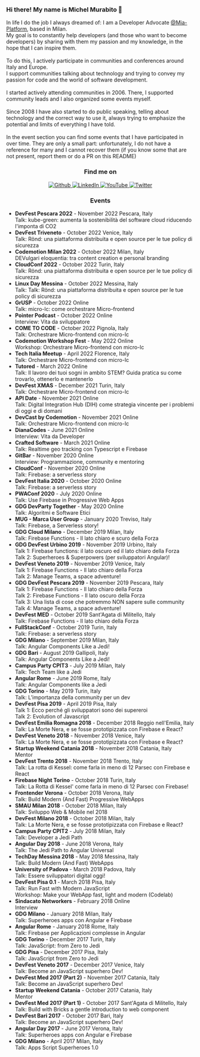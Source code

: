 ### Hi there! My name is Michel Murabito 👋


<p>
In life I do the job I always dreamed of: I am a Developer Advocate <a href="https://github.com/mia-platform" alt="MiaPlatform">@Mia-Platform</a>, based in Milan.
<br />My goal is to constantly help developers (and those who want to become developers) by sharing with them my passion and my knowledge, in the hope that I can inspire them.
<br />
<br />To do this, I actively participate in communities and conferences around Italy and Europe.
<br />I support communities talking about technology and trying to convey my passion for code and the world of software development.
<br />
<br />I started actively attending communities in 2006. There, I supported community leads and I also organized some events myself.
<br />
<br />Since 2008 I have also started to do public speaking, telling about technology and the correct way to use it, always trying to emphasize the potential and limits of everything I have told.
<br />
<br />In the event section you can find some events that I have participated in over time. They are only a small part: unfortunately, I do not have a reference for many and I cannot recover them (if you know some that are not present, report them or do a PR on this README)
<br />

</p>

<h3 align="center">Find me on</h3>
<p align="center">
  <a href="https://github.com/akelity" target="_blank">
    <img alt="Github" src="https://img.shields.io/badge/GitHub-%2312100E.svg?&style=for-the-badge&logo=Github&logoColor=white" />
  </a>
  <a href="https://it.linkedin.com/in/mich-murabito" target="_blank">
    <img alt="LinkedIn" src="https://img.shields.io/badge/linkedin-%2312100E.svg?&style=for-the-badge&logo=linkedin&logoColor=blue" />
  </a>
  <a href="https://www.youtube.com/c/DevelopersLifeChannel" target="_blank">
    <img alt="YouTube" src="https://img.shields.io/badge/YouTube-%2312100E.svg?&style=for-the-badge&logo=youtube&logoColor=white" />
  </a>
  <a href="https://twitter.com/michelmurabito" target="_blank">
    <img alt="Twitter" src="https://img.shields.io/badge/twitter-%2312100E.svg?&style=for-the-badge&logo=twitter&logoColor=blue" />
  </a> 
</p>


<h3 align="center">Events</h3>
<ul>
    <li><b>DevFest Pescara 2022</b> - November 2022 Pescara, Italy
        <br/>Talk: kube-green: aumenta la sostenibilità del software cloud riducendo l'imponta di CO2
    </li>
    <li><b>DevFest Triveneto</b> - October 2022 Venice, Italy
        <br/>Talk: Rönd: una piattaforma distribuita e open source per le tue policy di sicurezza
    </li>
    <li><b>Codemotion Milan 2022</b> - October 2022 Milan, Italy
        <br/>DEVulgari eloquentia: tra content creation e personal branding
    </li>
    <li><b>CloudConf 2022</b> - October 2022 Turin, Italy
        <br/>Talk: Rönd: una piattaforma distribuita e open source per le tue policy di sicurezza
    </li>
    <li><b>Linux Day Messina</b> - October 2022 Messina, Italy
        <br/>Talk: Talk: Rönd: una piattaforma distribuita e open source per le tue policy di sicurezza
    </li>
    <li><b>GrUSP</b> - October 2022 Online
        <br/>Talk: micro-lc: come orchestrare Micro-frontend
    </li>
    <li><b>Pointer Podcast</b> - October 2022 Online
        <br/>Interview: Vita da sviluppatore
    </li>
    <li><b>COME TO CODE</b> - October 2022 Pignola, Italy
        <br/>Talk: Orchestrare Micro-frontend con micro-lc
    </li>
    <li><b>Codemotion Workshop Fest</b> - May 2022 Online
        <br/>Workshop: Orchestrare Micro-frontend con micro-lc
    </li>
    <li><b>Tech Italia Meetup</b> - April 2022 Florence, Italy
        <br/>Talk: Orchestrare Micro-frontend con micro-lc
    </li>
    <li><b>Tutored</b> - March 2022 Online
        <br/>Talk: Il lavoro dei tuoi sogni in ambito STEM? Guida pratica su come trovarlo, ottenerlo e mantenerlo
    </li>
    <li><b>DevFest XMAS</b> - December 2021 Turin, Italy
        <br/>Talk: Orchestrare Micro-frontend con micro-lc
    </li>
    <li><b>API Date</b> - November 2021 Online
        <br/>Talk: Digital Integration Hub (DIH) come strategia vincente per i problemi di oggi e di domani
    </li>
    <li><b>DevCast by Codemotion</b> - November 2021 Online
        <br/>Talk: Orchestrare Micro-frontend con micro-lc
    </li>
    <li><b>DianaCodes</b> - June 2021 Online
        <br/>Interview: Vita da Developer
    </li>
    <li><b>Crafted Software</b> - March 2021 Online
        <br/>Talk: Realtime geo tracking con Typescript e Firebase
    </li>
    <li><b>GitBar</b> - November 2020 Online
        <br/>Interview: Programmazione, community e mentoring
    </li>
    <li><b>CloudConf</b> - November 2020 Online
        <br/>Talk: Firebase: a serverless story
    </li>
    <li><b>DevFest Italia 2020</b> - October 2020 Online
        <br/>Talk: Firebase: a serverless story
    </li>
    <li><b>PWAConf 2020</b> - July 2020 Online
        <br/>Talk: Use Firebase in Progressive Web Apps
    </li>
    <li><b>GDG DevParty Together</b> - May 2020 Online
        <br/>Talk: Algoritmi e Software Etici
    </li>
    <li><b>MUG - Marca User Group</b> - January 2020 Treviso, Italy
        <br/>Talk: Firebase, a Serverless story!
    </li>
    <li><b>GDG Cloud Milano</b> - December 2019 Milan, Italy
        <br/>Talk: Firebase Functions - Il lato chiaro e scuro della Forza
    </li>
    <li><b>GDG DevFest Urbino 2019</b> - November 2019 Urbino, Italy
        <br/>Talk 1: Firebase functions: il lato oscuro ed il lato chiaro della Forza
        <br/>Talk 2: Superheroes & Superpowers (per sviluppatori Angular)!
    </li>
    <li><b>DevFest Veneto 2019</b> - November 2019 Venice, Italy
        <br/>Talk 1: Firebase Functions - Il lato chiaro della Forza
        <br/>Talk 2: 	Manage Teams, a space adventure!
    </li>
    <li><b>GDG DevFest Pescara 2019</b> - November 2019 Pescara, Italy
        <br/>Talk 1: Firebase Functions - Il lato chiaro della Forza
        <br/>Talk 2: Firebase Functions - Il lato oscuro della Forza
        <br/>Talk 3: Una lista di cose che potremmo NON sapere sulle community
        <br/>Talk 4: Manage Teams, a space adventure!
    </li>
    <li><b>DevFest MED</b> - October 2019 Sant'Agata di Militello, Italy
        <br/>Talk: Firebase Functions - Il lato chiaro della Forza
    </li>
    <li><b>FullStackConf</b> - October 2019 Turin, Italy
        <br/>Talk: Firebase: a serverless story
    </li>
    <li><b>GDG Milano</b> - September 2019 Milan, Italy
        <br/>Talk: Angular Components Like a Jedi!
    </li>
    <li><b>GDG Bari</b> - August 2019 Gallipoli, Italy
        <br/>Talk: Angular Components Like a Jedi!
    </li>
    <li><b>Campus Party CPIT3</b> - July 2019 Milan, Italy
        <br/>Talk: Tech Team like a Jedi
    </li>
    <li><b>Angular Rome</b> - June 2019 Rome, Italy
        <br/>Talk: Angular Components like a Jedi
    </li>
    <li><b>GDG Torino</b> - May 2019 Turin, Italy
        <br/>Talk: L’importanza della community per un dev
    </li>
    <li><b>DevFest Pisa 2019</b> - April 2019 Pisa, Italy
        <br/>Talk 1: Ecco perché gli sviluppatori sono dei supereroi
        <br/>Talk 2: Evolution of Javascript
    </li>
    <li><b>DevFest Emilia Romagna 2018</b> - December 2018 Reggio nell'Emilia, Italy
        <br/>Talk: La Morte Nera, e se fosse prototipizzata con Firebase e React?
    </li>
    <li><b>DevFest Veneto 2018</b> - November 2018 Venice, Italy
        <br/>Talk: La Morte Nera, e se fosse prototipizzata con Firebase e React?
    </li>
    <li><b>Startup Weekend Catania 2018</b> - November 2018 Catania, Italy
        <br/>Mentor
    </li>
    <li><b>DevFest Trento 2018</b> - November 2018 Trento, Italy
        <br/>Talk: La rotta di Kessel: come farla in meno di 12 Parsec con Firebase e React
    </li>
    <li><b>Firebase Night Torino</b> - October 2018 Turin, Italy
        <br/>Talk: La Rotta di Kessel' come farla in meno di 12 Parsec con Firebase!
    </li>
    <li><b>Frontender Verona</b> - October 2018 Verona, Italy
        <br/>Talk: Build Modern (And Fast) Progressive WebApps
    </li>
    <li><b>SMAU Milan 2018</b> - October 2018 Milan, Italy
        <br/>Talk: Sviluppo Web & Mobile nel 2018
    </li>
    <li><b>DevFest Milano 2018</b> - October 2018 Milan, Italy
        <br/>Talk: La Morte Nera, e se fosse prototipizzata con Firebase e React?
    </li>
    <li><b>Campus Party CPIT2</b> - July 2018 Milan, Italy
        <br/>Talk: Developer a Jedi Path
    </li>
    <li><b>Angular Day 2018</b> - June 2018 Verona, Italy
        <br/>Talk: The Jedi Path to Angular Universal
    </li>
    <li><b>TechDay Messina 2018</b> - May 2018 Messina, Italy
        <br/>Talk: Build Modern (And Fast) WebApps
    </li>
    <li><b>University of Padova</b> - March 2018 Padova, Italy
        <br/>Talk: Essere sviluppatori digital oggi!
    </li>
    <li><b>DevFest Pisa 0.1</b> - March 2018 Pisa, Italy
        <br/>Talk: Run Fast with Modern JavaScript
        <br/>Workshop: Make your WebApp fast, light and modern (Codelab)
    </li>
    <li><b>Sindacato Networkers</b> - February 2018 Online
        <br/>Interview
    </li>
    <li><b>GDG Milano</b> - January 2018 Milan, Italy
        <br/>Talk: Superheroes apps con Angular e Firebase
    </li>
    <li><b>Angular Rome</b> - January 2018 Rome, Italy
        <br/>Talk: Firebase per Applicazioni complesse in Angular
    </li>
    <li><b>GDG Torino</b> - December 2017 Turin, Italy
        <br/>Talk: JavaScript: from Zero to Jedi
    </li>
    <li><b>GDG Pisa</b> - December 2017 Pisa, Italy
        <br/>Talk: JavaScript from Zero to Jedi
    </li>
    <li><b>DevFest Veneto 2017</b> - December 2017 Venice, Italy
        <br/>Talk: Become an JavaScript superhero Dev!
    </li>
    <li><b>DevFest Med 2017 (Part 2)</b> - November 2017 Catania, Italy
        <br/>Talk: Become an JavaScript superhero Dev!
    </li>
    <li><b>Startup Weekend Catania</b> - October 2017 Catania, Italy
        <br/>Mentor
    </li>
    <li><b>DevFest Med 2017 (Part 1)</b> - October 2017 Sant'Agata di Militello, Italy
        <br/>Talk: Build with Bricks a gentle introduction to web component
    </li>
    <li><b>DevFest Bari 2017</b> - October 2017 Bari, Italy
        <br/>Talk: Become an JavaScript superhero Dev!
    </li>
    <li><b>Angular Day 2017</b> - June 2017 Verona, Italy
        <br/>Talk: Superheroes apps con Angular e Firebase
    </li>
    <li><b>GDG Milano</b> - April 2017 Milan, Italy
        <br/>Talk: Apps Script Superheroes 1.0
    </li>
</ul>

